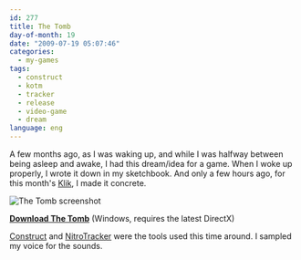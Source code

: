 ```yaml
---
id: 277
title: The Tomb
day-of-month: 19
date: "2009-07-19 05:07:46"
categories:
  - my-games
tags:
  - construct
  - kotm
  - tracker
  - release
  - video-game
  - dream
language: eng
---
```


A few months ago, as I was waking up, and while I was halfway between being asleep and awake, I had this dream/idea for a game. When I woke up properly, I wrote it down in my sketchbook. And only a few hours ago, for this month's [Klik](/tag/kotm/), I made it concrete.

![The Tomb screenshot](/files/2009/07-the-tomb/tombscreen.png "The Tomb screenshot")

[**Download The Tomb**](//www.agj.cl/files/games/tomb.zip) (Windows, requires the latest DirectX)

[Construct](http://www.scirra.com/) and [NitroTracker](http://nitrotracker.tobw.net/) were the tools used this time around. I sampled my voice for the sounds.
